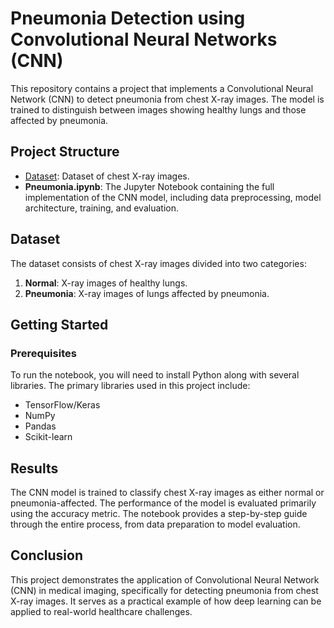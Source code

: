 # Pneumonia Detection using Convolutional Neural Networks (CNN)

This repository contains a project that implements a Convolutional Neural Network (CNN) to detect pneumonia from chest X-ray images. The model is trained to distinguish between images showing healthy lungs and those affected by pneumonia.

## Project Structure

- [Dataset](https://www.kaggle.com/datasets/khoongweihao/covid19-xray-dataset-train-test-sets): Dataset of chest X-ray images.
- **Pneumonia.ipynb**: The Jupyter Notebook containing the full implementation of the CNN model, including data preprocessing, model architecture, training, and evaluation.

## Dataset

The dataset consists of chest X-ray images divided into two categories:

1. **Normal**: X-ray images of healthy lungs.
2. **Pneumonia**: X-ray images of lungs affected by pneumonia.

## Getting Started

### Prerequisites

To run the notebook, you will need to install Python along with several libraries. The primary libraries used in this project include:

- TensorFlow/Keras
- NumPy
- Pandas
- Scikit-learn

## Results
The CNN model is trained to classify chest X-ray images as either normal or pneumonia-affected. The performance of the model is evaluated primarily using the accuracy metric. The notebook provides a step-by-step guide through the entire process, from data preparation to model evaluation.

## Conclusion
This project demonstrates the application of Convolutional Neural Network (CNN) in medical imaging, specifically for detecting pneumonia from chest X-ray images. It serves as a practical example of how deep learning can be applied to real-world healthcare challenges.

